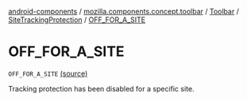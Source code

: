 [android-components](../../../index.md) / [mozilla.components.concept.toolbar](../../index.md) / [Toolbar](../index.md) / [SiteTrackingProtection](index.md) / [OFF_FOR_A_SITE](./-o-f-f_-f-o-r_-a_-s-i-t-e.md)

# OFF_FOR_A_SITE

`OFF_FOR_A_SITE` [(source)](https://github.com/mozilla-mobile/android-components/blob/master/components/concept/toolbar/src/main/java/mozilla/components/concept/toolbar/Toolbar.kt#L395)

Tracking protection has been disabled for a specific site.

